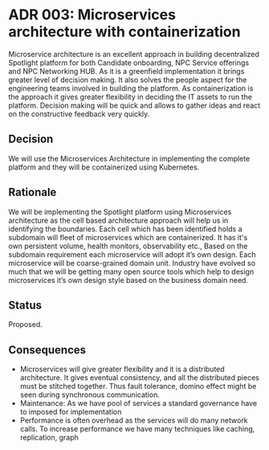 # ADR 003: Microservices architecture with containerization 
Microservice architecture is an excellent approach in building decentralized Spotlight platform for both Candidate onboarding, NPC Service offerings and NPC Networking HUB. As it is a greenfield implementation it brings greater level of decision making. It also solves the people aspect for the engineering teams involved in building the platform. As containerization is the approach it gives greater flexibility in deciding the IT assets to run the platform. Decision making will be quick and allows to gather ideas and react on the constructive feedback very quickly.

## Decision 
We will use the Microservices Architecture in implementing the complete platform and they will be containerized using Kubernetes.

## Rationale 
We will be implementing the Spotlight platform using Microservices architecture as the cell based architecture approach will help us in identifying the boundaries. Each cell which has been identified holds a subdomain will fleet of microservices which are containerized. It has it's own persistent volume, health monitors, observability etc., Based on the subdomain requirement each microservice will adopt it’s own design. Each microservice will be coarse-grained domain unit.
Industry have evolved so much that we will be getting many open source tools which help to design microservices it’s own design style based on the business domain need.

## Status
Proposed. 

## Consequences
- Microservices will give greater flexibility and it is a distributed architecture. It gives eventual consistency, and all the distributed pieces must be stitched together. Thus fault tolerance, domino effect might be seen during synchronous communication.
- Maintenance: As we have pool of services a standard governance have to imposed for implementation
- Performance is often overhead as the services will do many network calls. To increase performance we have many techniques like caching, replication, graph
